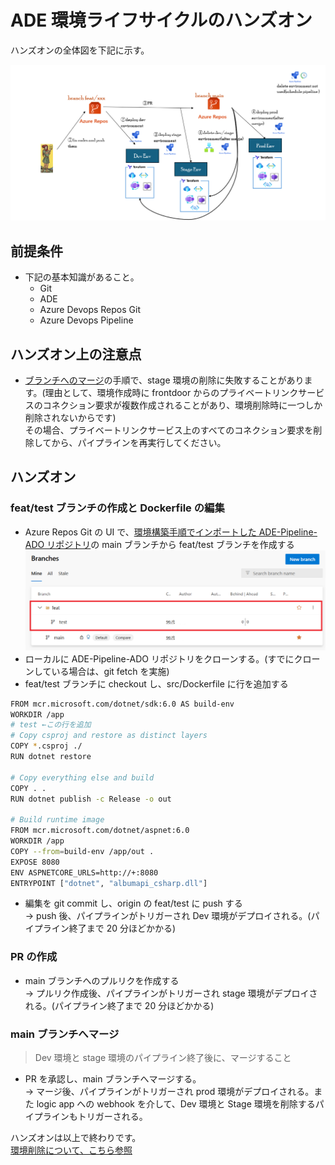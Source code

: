 # ADE 環境ライフサイクルのハンズオン

ハンズオンの全体図を下記に示す。

![2](../images/2.png)

## 前提条件

- 下記の基本知識があること。
  - Git
  - ADE
  - Azure Devops Repos Git
  - Azure Devops Pipeline

## ハンズオン上の注意点

- [ブランチへのマージ](./ハンズオン.md#main-ブランチへマージ)の手順で、stage 環境の削除に失敗することがあります。(理由として、環境作成時に frontdoor からのプライベートリンクサービスのコネクション要求が複数作成されることがあり、環境削除時に一つしか削除されないからです)<br>
  その場合、プライベートリンクサービス上のすべてのコネクション要求を削除してから、パイプラインを再実行してください。

## ハンズオン

### feat/test ブランチの作成と Dockerfile の編集

- Azure Repos Git の UI で、[環境構築手順でインポートした ADE-Pipeline-ADO リポジトリ](../terraform/環境構築.md#git-リポジトリのインポートと-dev-center-のカタログ追加)の main ブランチから feat/test ブランチを作成する
  ![5](./images/5.png)
- ローカルに ADE-Pipeline-ADO リポジトリをクローンする。(すでにクローンしている場合は、git fetch を実施)
- feat/test ブランチに checkout し、src/Dockerfile に行を追加する

```bash
FROM mcr.microsoft.com/dotnet/sdk:6.0 AS build-env
WORKDIR /app
# test ←この行を追加
# Copy csproj and restore as distinct layers
COPY *.csproj ./
RUN dotnet restore

# Copy everything else and build
COPY . .
RUN dotnet publish -c Release -o out

# Build runtime image
FROM mcr.microsoft.com/dotnet/aspnet:6.0
WORKDIR /app
COPY --from=build-env /app/out .
EXPOSE 8080
ENV ASPNETCORE_URLS=http://+:8080
ENTRYPOINT ["dotnet", "albumapi_csharp.dll"]
```

- 編集を git commit し、origin の feat/test に push する<br>
  → push 後、パイプラインがトリガーされ Dev 環境がデプロイされる。(パイプライン終了まで 20 分ほどかかる)

### PR の作成

- main ブランチへのプルリクを作成する<br>
  → プルリク作成後、パイプラインがトリガーされ stage 環境がデプロイされる。(パイプライン終了まで 20 分ほどかかる)

### main ブランチへマージ

> Dev 環境と stage 環境のパイプライン終了後に、マージすること

- PR を承認し、main ブランチへマージする。<br>
  → マージ後、パイプラインがトリガーされ prod 環境がデプロイされる。また logic app への webhook を介して、Dev 環境と Stage 環境を削除するパイプラインもトリガーされる。

ハンズオンは以上で終わりです。<br>
[環境削除について、こちら参照](../terraform/環境削除.md)
